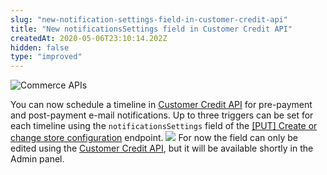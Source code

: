```yaml
---
slug: "new-notification-settings-field-in-customer-credit-api"
title: "New notificationsSettings field in Customer Credit API"
createdAt: 2020-05-06T23:10:14.202Z
hidden: false
type: "improved"
---
```


![Commerce APIs](https://cdn.jsdelivr.net/gh/vtexdocs/dev-portal-content@main/images/new-notification-settings-field-in-customer-credit-api-0.png)

You can now schedule a timeline in [Customer Credit API](https://developers.vtex.com/api-reference/customer-credit-api#overview) for pre-payment and post-payment e-mail notifications. Up to three triggers can be set for each timeline using the `notificationsSettings` field of the [\[PUT\] Create or change store configuration](https://developers.vtex.com/reference/store-configuration#createorchangestoreconfiguration) endpoint.
![](https://cdn.jsdelivr.net/gh/vtexdocs/dev-portal-content@main/images/new-notification-settings-field-in-customer-credit-api-1.png)
For now the field can only be edited using the [Customer Credit API](https://developers.vtex.com/api-reference/customer-credit-api#overview), but it will be available shortly in the Admin panel.
